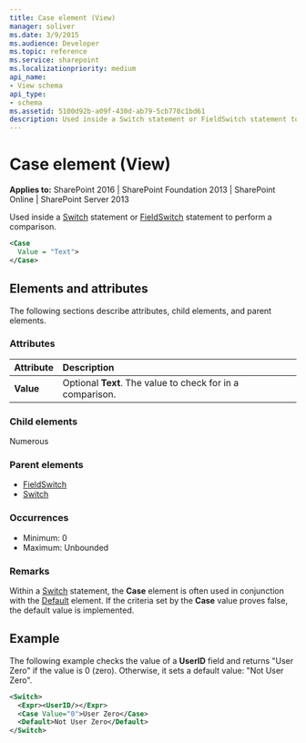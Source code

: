 ```yaml
---
title: Case element (View)
manager: soliver
ms.date: 3/9/2015
ms.audience: Developer
ms.topic: reference
ms.service: sharepoint
ms.localizationpriority: medium
api_name:
- View schema
api_type:
- schema
ms.assetid: 5100d92b-a09f-430d-ab79-5cb770c1bd61
description: Used inside a Switch statement or FieldSwitch statement to perform a comparison.
---
```


# Case element (View)

**Applies to:** SharePoint 2016 | SharePoint Foundation 2013 | SharePoint Online | SharePoint Server 2013
  
Used inside a [Switch](switch-element-view.md) statement or [FieldSwitch](fieldswitch-element-view.md) statement to perform a comparison. 
  
```XML
<Case
  Value = "Text">
</Case>
```

## Elements and attributes

The following sections describe attributes, child elements, and parent elements.

### Attributes

|**Attribute**|**Description**|
|:-----|:-----|
|**Value** <br/> |Optional **Text**. The value to check for in a comparison.  <br/> |
   
### Child elements

Numerous 
   
### Parent elements

- [FieldSwitch](fieldswitch-element-view.md)
- [Switch](switch-element-view.md)
   
### Occurrences

- Minimum: 0 
- Maximum: Unbounded 
   
### Remarks

Within a [Switch](switch-element-view.md) statement, the **Case** element is often used in conjunction with the [Default](default-element-view.md) element. If the criteria set by the **Case** value proves false, the default value is implemented. 
  
## Example

The following example checks the value of a **UserID** field and returns "User Zero" if the value is 0 (zero). Otherwise, it sets a default value: "Not User Zero". 
  
```XML
<Switch>
  <Expr><UserID/></Expr>
  <Case Value="0">User Zero</Case>
  <Default>Not User Zero</Default>
</Switch>
```

<br/>
